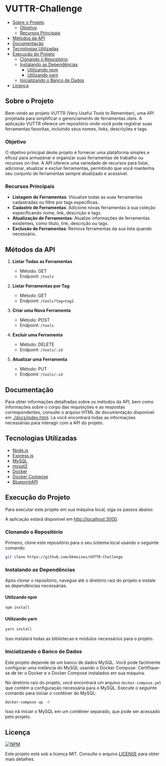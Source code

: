 # VUTTR-Challenge
-   [Sobre o Projeto](#sobre-o-projeto)
    -   [Objetivo](#objetivo)
    -   [Recursos Principais](#recursos-principais)
-   [Métodos da API](#m%C3%A9todos-da-api)
-   [Documentação](#documenta%C3%A7%C3%A3o)
-   [Tecnologias Utilizadas](#tecnologias-utilizadas)
-   [Execução do Projeto](#execu%C3%A7%C3%A3o-do-projeto)
    -   [Clonando o Repositório](#clonando-o-reposit%C3%B3rio)
    -   [Instalando as Dependências](#instalando-as-depend%C3%AAncias)
        -   [Utilizando npm](#utilizando-npm)
        -   [Utilizando yarn](#utilizando-yarn)
    -   [Inicializando o Banco de Dados](#inicializando-o-banco-de-dados)
-   [Licença](#licen%C3%A7a)

## Sobre o Projeto

Bem-vindo ao projeto VUTTR (Very Useful Tools to Remember), uma API projetada para simplificar o gerenciamento de ferramentas úteis. A aplicação VUTTR oferece um repositório onde você pode registrar suas ferramentas favoritas, incluindo seus nomes, links, descrições e tags.

### Objetivo

O objetivo principal deste projeto é fornecer uma plataforma simples e eficaz para armazenar e organizar suas ferramentas de trabalho ou recursos on-line. A API oferece uma variedade de recursos para listar, adicionar, atualizar e excluir ferramentas, permitindo que você mantenha seu conjunto de ferramentas sempre atualizado e acessível.

### Recursos Principais

-   **Listagem de Ferramentas**: Visualize todas as suas ferramentas cadastradas ou filtre por tags específicas.
-   **Cadastro de Ferramentas**: Adicione novas ferramentas à sua coleção especificando nome, link, descrição e tags.
-   **Atualização de Ferramentas**: Atualize informações de ferramentas existentes, como título, link, descrição ou tags.
-   **Exclusão de Ferramentas**: Remova ferramentas da sua lista quando necessário.

## Métodos da API

1.  **Listar Todas as Ferramentas**
    -   Método: GET
    -   Endpoint: `/tools`
    
2.  **Listar Ferramentas por Tag**
    -   Método: GET
    -   Endpoint: `/tools?tag=tag1`
   
3.  **Criar uma Nova Ferramenta**
    -   Método: POST
    -   Endpoint: `/tools` 
4.  **Excluir uma Ferramenta**
    -   Método: DELETE
    -   Endpoint: `/tools/:id`
    
5.  **Atualizar uma Ferramenta**
    -   Método: PUT
    -   Endpoint: `/tools/:id`

## Documentação

Para obter informações detalhadas sobre os métodos da API, bem como informações sobre o corpo das requisições e as respostas correspondentes, consulte o arquivo HTML de documentação disponível em [./docs/index.html](./docs/index.html). Lá você encontrará todas as informações necessárias para interagir com a API do projeto.


## Tecnologias Utilizadas

-   [Node.js](https://nodejs.org/)
-   [Express.js](https://expressjs.com/)
-   [MySQL](https://www.mysql.com/)
-   [mysql2](https://github.com/mysqljs/mysql)
-   [Docker](https://www.docker.com/)
-   [Docker Compose](https://docs.docker.com/compose/)
-   [BlueprintAPI](https://apiblueprint.org/)

## Execução do Projeto

Para executar este projeto em sua máquina local, siga os passos abaixo:

A aplicação estará disponível em [http://localhost:3000](http://localhost:3000).

### Clonando o Repositório

Primeiro, clone este repositório para o seu sistema local usando o seguinte comando:

```bash
git clone https://github.com/bkmoises/VUTTR-Challenge
```

### Instalando as Dependências

Após clonar o repositório, navegue até o diretório raiz do projeto e instale as dependências necessárias.

#### Utilizando npm

```bash
npm install
```

#### Utilizando yarn

```bash
yarn install
```

Isso instalará todas as bibliotecas e módulos necessários para o projeto.

### Inicializando o Banco de Dados

Este projeto depende de um banco de dados MySQL. Você pode facilmente configurar uma instância do MySQL usando o Docker Compose. Certifique-se de ter o Docker e o Docker Compose instalados em sua máquina.

No diretório raiz do projeto, você encontrará um arquivo `docker-compose.yml` que contém a configuração necessária para o MySQL. Execute o seguinte comando para iniciar o contêiner do MySQL:

```bash
docker-compose up -d
``` 

Isso irá iniciar o MySQL em um contêiner separado, que pode ser acessado pelo projeto.

## Licença

[![NPM](https://img.shields.io/npm/l/react)](https://github.com/devsuperior/sds1-wmazoni/blob/master/LICENSE)

Este projeto está sob a licença MIT. Consulte o arquivo [LICENSE](https://github.com/bkmoises/VUTTR-Challenge/blob/main/LICENSE) para obter mais detalhes.

